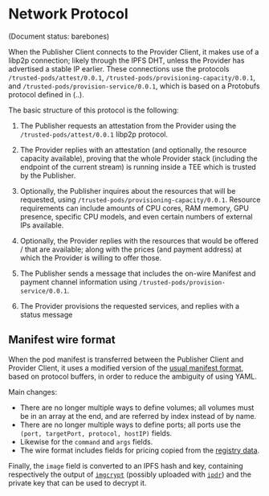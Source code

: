 # Network Protocol

(Document status: barebones)

When the Publisher Client connects to the Provider Client, it makes use of a libp2p connection; likely through the IPFS DHT, unless the Provider has advertised a stable IP earlier. These connections use the protocols `/trusted-pods/attest/0.0.1`, `/trusted-pods/provisioning-capacity/0.0.1`, and `/trusted-pods/provision-service/0.0.1`, which is based on a Protobufs protocol defined in (..).

The basic structure of this protocol is the following:

1. The Publisher requests an attestation from the Provider using the `/trusted-pods/attest/0.0.1` libp2p protocol.
2. The Provider replies with an attestation (and optionally, the resource capacity available), proving that the whole Provider stack (including the endpoint of the current stream) is running inside a TEE which is trusted by the Publisher.

3. Optionally, the Publisher inquires about the resources that will be requested, using  `/trusted-pods/provisioning-capacity/0.0.1`. Resource requirements can include amounts of CPU cores, RAM memory, GPU presence, specific CPU models, and even certain numbers of external IPs available.
4. Optionally, the Provider replies with the resources that would be offered / that are available; along with the prices (and payment address) at which the Provider is willing to offer those.

5. The Publisher sends a message that includes the on-wire Manifest and payment channel information using `/trusted-pods/provision-service/0.0.1`.
6. The Provider provisions the requested services, and replies with a status message

## Manifest wire format

When the pod manifest is transferred between the Publisher Client and Provider Client, it uses a modified version of the [usual manifest format](MANIFEST.md), based on protocol buffers, in order to reduce the ambiguity of using YAML.

Main changes:
* There are no longer multiple ways to define volumes; all volumes must be in an array at the end, and are referred by index instead of by name.
* There are no longer multiple ways to define ports; all ports use the `(port, targetPort, protocol, hostIP)` fields.
* Likewise for the `command` and `args` fields.
* The wire format includes fields for pricing copied from the [registry data](REGISTRY.md).

Finally, the `image` field is converted to an IPFS hash and key, containing respectively the output of [`imgcrypt`](https://github.com/containerd/imgcrypt) (possibly uploaded with [`ipdr`](https://github.com/ipdr/ipdr)) and the private key that can be used to decrypt it.
